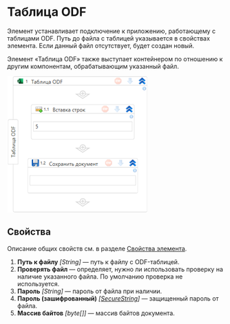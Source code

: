 # Таблица ODF

Элемент устанавливает подключение к приложению, работающему с таблицами ODF. Путь до файла с таблицей указывается в свойствах элемента. Если данный файл отсутствует, будет создан новый.

Элемент «Таблица ODF» также выступает контейнером по отношению к другим компонентам, обрабатывающим указанный файл.

![Контейнер «Таблица ODF»](../../../../resources/activities/extra/odf-oxml/table/odf-attach-table-app.png)


## Свойства
Описание общих свойств см. в разделе [Свойства элемента](https://docs.primo-rpa.ru/primo-rpa/primo-studio/process/elements#svoistva-elementa).

1. **Путь к файлу** *[String]* — путь к файлу с ODF-таблицей.
2. **Проверять файл** — определяет, нужно ли использовать проверку на наличие указанного файла. По умолчанию проверка не используется.
3. **Пароль** *[String]* — пароль от файла при наличии.
4. **Пароль (зашифрованный)** *[[SecureString](https://learn.microsoft.com/ru-ru/dotnet/api/system.security.securestring?view=net-5.0)]* — защищенный пароль от файла. 
5. **Массив байтов** *[byte\[]]* — массив байтов документа.





